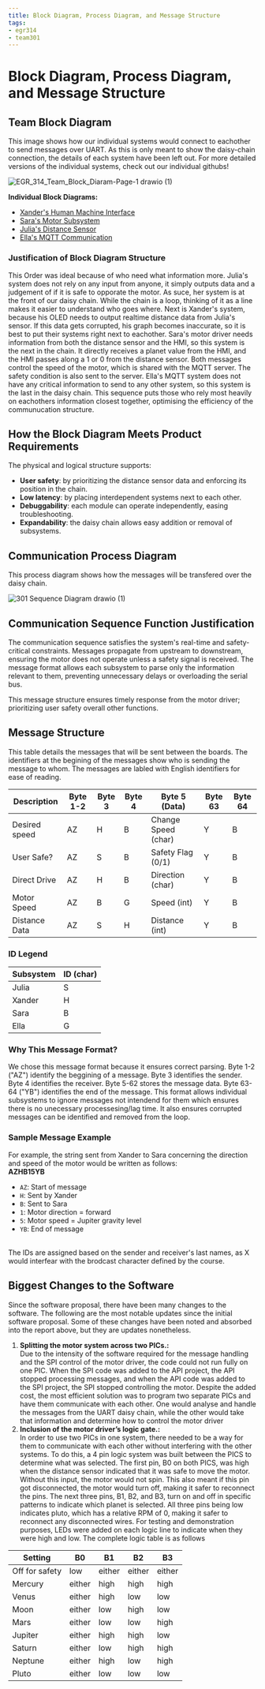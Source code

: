 ```yaml
---
title: Block Diagram, Process Diagram, and Message Structure
tags:
- egr314
- team301
---
```


# Block Diagram, Process Diagram, and Message Structure

## Team Block Diagram

This image shows how our individual systems would connect to eachother to send messages over UART. As this is only meant to show the daisy-chain connection, the details of each system have been left out. For more detailed versions of the individual systems, check out our individual githubs! <br>

![EGR_314_Team_Block_Diaram-Page-1 drawio (1)](https://github.com/user-attachments/assets/33fdedd6-2b3a-41a9-8519-0ec4a5719b93)

**Individual Block Diagrams:**

- [Xander's Human Machine Interface](https://xanderheafey.github.io/Block-Diagram/)
- [Sara's Motor Subsystem](https://sarabohart.github.io/blockdiagram/)
- [Julia's Distance Sensor](https://juliasmith141414.github.io/blockdiagram/)
- [Ella's MQTT Communication](https://starfruwuit.github.io/egr314report/01BlockDiagram/)

### Justification of Block Diagram Structure

This Order was ideal because of who need what information more. Julia's system does not rely on any input from anyone, it simply outputs data and a judgement of if it is safe to opporate the motor. As suce, her system is at the front of our daisy chain. While the chain is a loop, thinking of it as a line makes it easier to understand who goes where. Next is Xander's system, because his OLED needs to output realtime distance data from Julia's sensor. If this data gets corrupted, his graph becomes inaccurate, so it is best to put their systems right next to eachother. Sara's motor driver needs information from both the distance sensor and the HMI, so this system is the next in the chain. It directly receives a planet value from the HMI, and the HMI passes along a 1 or 0 from the distance sensor. Both messages control the speed of the motor, which is shared with the MQTT server. The safety condition is also sent to the server. Ella's MQTT system does not have any critical information to send to any other system, so this system is the last in the daisy chain. This sequence puts those who rely most heavily on eachothers information closest together, optimising the efficiency of the communucation structure.

## How the Block Diagram Meets Product Requirements

The physical and logical structure supports: <br>
- **User safety**: by prioritizing the distance sensor data and enforcing its position in the chain. <br>
- **Low latency**: by placing interdependent systems next to each other. <br>
- **Debuggability**: each module can operate independently, easing troubleshooting. <br>
- **Expandability**: the daisy chain allows easy addition or removal of subsystems. <br>

## Communication Process Diagram

This process diagram shows how the messages will be transfered over the daisy chain. 

![301 Sequence Diagram drawio (1)](https://github.com/user-attachments/assets/35a8e47c-466e-43e9-9cf5-69d27b3ec3d4)

## Communication Sequence Function Justification

The communication sequence satisfies the system's real-time and safety-critical constraints. Messages propagate from upstream to downstream, ensuring the motor does not operate unless a safety signal is received. The message format allows each subsystem to parse only the information relevant to them, preventing unnecessary delays or overloading the serial bus.

This message structure ensures timely response from the motor driver; prioritizing user safety overall other functions.  

## Message Structure

This table details the messages that will be sent between the boards. The identifiers at the begining of the messages show who is sending the message to whom. The messages are labled with English identifiers for ease of reading. <br>

| Description     | Byte 1-2 | Byte 3 | Byte 4 | Byte 5 (Data)       | Byte 63 | Byte 64 |
|----------------|----------|--------|--------|----------------------|---------|---------|
| Desired speed  | AZ       | H      | B      | Change Speed (char) | Y       | B       |
| User Safe?     | AZ       | S      | B      | Safety Flag (0/1)   | Y       | B       |
| Direct Drive   | AZ       | H      | B      | Direction (char)    | Y       | B       |
| Motor Speed    | AZ       | B      | G      | Speed (int)         | Y       | B       |
| Distance Data  | AZ       | S      | H      | Distance (int)      | Y       | B       |

### ID Legend

| Subsystem | ID (char) |
|-----------|-----------|
| Julia     | S         |
| Xander    | H         |
| Sara      | B         |
| Ella      | G         |

### Why This Message Format?
We chose this message format because it ensures correct parsing. Byte 1-2 ("AZ") identify the beggining of a message. Byte 3 identifies the sender. Byte 4 identifies the receiver. Byte 5-62 stores the message data. Byte 63-64 ("YB") identifies the end of the message.
This format allows individual subsystems to ignore messages not intendend for them which ensures there is no unecessary processesing/lag time. It also ensures corrupted messages can be identified and removed from the loop. 

### Sample Message Example
For example, the string sent from Xander to Sara concerning the direction and speed of the motor would be written as follows: <br>
**AZHB15YB**

- `AZ`: Start of message  
- `H`: Sent by Xander  
- `B`: Sent to Sara  
- `1`: Motor direction = forward  
- `5`: Motor speed = Jupiter gravity level  
- `YB`: End of message  

<br>The IDs are assigned based on the sender and receiver's last names, as X would interfear with the brodcast character defined by the course.<br>

## Biggest Changes to the Software
Since the software proposal, there have been many changes to the software. The following are the most notable updates since the initial software proposal. Some of these changes have been noted and absorbed into the report above, but they are updates nonetheless. <br>
1. **Splitting the motor system across two PICs.:** <br>
Due to the intensity of the software required for the message handling and the SPI control of the motor driver, the code could not run fully on one PIC. When the SPI code was added to the API project, the API stopped processing messages, and when the API code was added to the SPI project, the SPI stopped controlling the motor. Despite the added cost, the most efficient solution was to program two separate PICs and have them communicate with each other. One would analyse and handle the messages from the UART daisy chain, while the other would take that information and determine how to control the motor driver <br>
2. **Inclusion of the motor driver’s logic gate.:** <br>
In order to use two PICs in one system, there needed to be a way for them to communicate with each other without interfering with the other systems. To do this, a 4 pin logic system was built between the PICS to determine what was selected. The first pin, B0 on both PICS, was high when the distance sensor indicated that it was safe to move the motor. Without this input, the motor would not spin. This also meant if this pin got disconnected, the motor would turn off, making it safer to reconnect the pins. The next three pins, B1, B2, and B3, turn on and off in specific patterns to indicate which planet is selected. All three pins being low indicates pluto, which has a relative RPM of 0, making it safer to reconnect any disconnected wires. For testing and demonstration purposes, LEDs were added on each logic line to indicate when they were high and low. The complete logic table is as follows <br>

  |Setting|B0|B1|B2|B3|
  |-------|---|---|---|---|
  |Off for safety|low|either|either|either|
  |Mercury|either|high|high|high|
  |Venus|either|high|low|low|
  |Moon|either|low|high|low|
  |Mars|either|low|low|high|
  |Jupiter|either|high|high|low|
  |Saturn|either|low|high|high|
  |Neptune|either|high|low|high|
  |Pluto|either|low|low|low|

<br>
